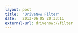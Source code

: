 ```yaml
---
layout: post
title:  "DriveNow Filter"
date:   2013-06-05 20:33:11
external-url: drivenow://filter
---
```

